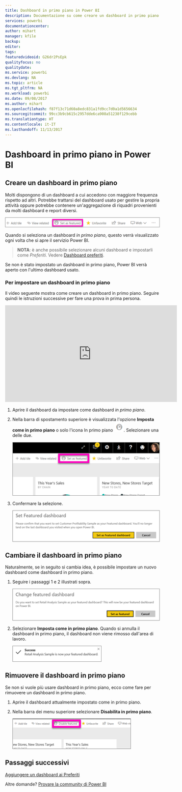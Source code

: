 ```yaml
---
title: Dashboard in primo piano in Power BI
description: Documentazione su come creare un dashboard in primo piano in Power BI
services: powerbi
documentationcenter: 
author: mihart
manager: kfile
backup: 
editor: 
tags: 
featuredvideoid: G26dr2PsEpk
qualityfocus: no
qualitydate: 
ms.service: powerbi
ms.devlang: NA
ms.topic: article
ms.tgt_pltfrm: NA
ms.workload: powerbi
ms.date: 09/08/2017
ms.author: mihart
ms.openlocfilehash: f87f13c71d60a8edc831a1fd9cc7d0a1d5656634
ms.sourcegitcommit: 99cc3b9cb615c2957dde6ca908a51238f129cebb
ms.translationtype: HT
ms.contentlocale: it-IT
ms.lasthandoff: 11/13/2017
---
```

# <a name="featured-dashboards-in-power-bi"></a>Dashboard in primo piano in Power BI
## <a name="create-a-featured-dashboard"></a>Creare un dashboard in primo piano
Molti dispongono di un dashboard a cui accedono con maggiore frequenza rispetto ad altri.  Potrebbe trattarsi del dashboard usato per gestire la propria attività oppure potrebbe contenere un'aggregazione di riquadri provenienti da molti dashboard e report diversi.

![](media/service-dashboard-featured/power-bi-feature-nav.png)

Quando si seleziona un dashboard *in primo piano*, questo verrà visualizzato ogni volta che si apre il servizio Power BI.  

> **NOTA**: è anche possibile selezionare alcuni dashboard e impostarli come *Preferiti*. Vedere [Dashboard preferiti](service-dashboard-favorite.md).
> 
> 

Se non è stato impostato un dashboard in primo piano, Power BI verrà aperto con l'ultimo dashboard usato.  

### <a name="to-set-a-dashboard-as-featured"></a>Per impostare un dashboard **in primo piano**
Il video seguente mostra come creare un dashboard in primo piano. Seguire quindi le istruzioni successive per fare una prova in prima persona.

<iframe width="560" height="315" src="https://www.youtube.com/embed/G26dr2PsEpk" frameborder="0" allowfullscreen></iframe>



1. Aprire il dashboard da impostare come dashboard *in primo piano*. 
2. Nella barra di spostamento superiore è visualizzata l'opzione **Imposta come in primo piano** o solo l'icona In primo piano ![](media/service-dashboard-featured/power-bi-featured-icon.png). Selezionare una delle due.
   
    ![](media/service-dashboard-featured/power-bi-set-as-featured.png)
3. Confermare la selezione.
   
    ![](media/service-dashboard-featured/power-bi-create-featured.png)

## <a name="change-the-featured-dashboard"></a>Cambiare il dashboard in primo piano
Naturalmente, se in seguito si cambia idea, è possibile impostare un nuovo dashboard come dashboard in primo piano.

1. Seguire i passaggi 1 e 2 illustrati sopra.
   
    ![](media/service-dashboard-featured/power-bi-change-feature.png)
2. Selezionare **Imposta come in primo piano**. Quando si annulla il dashboard in primo piano, il dashboard non viene rimosso dall'area di lavoro.  
   
    ![](media/service-dashboard-featured/power-bi-success.png)

## <a name="remove-the-featured-dashboard"></a>Rimuovere il dashboard in primo piano
Se non si vuole più usare dashboard in primo piano, ecco come fare per rimuovere un dashboard in primo piano.

1. Aprire il dashboard attualmente impostato come in primo piano.
2. Nella barra dei menu superiore selezionare **Disabilita in primo piano**.
   
    ![](media/service-dashboard-featured/power-bi-unfeature.png)

## <a name="next-steps"></a>Passaggi successivi
[Aggiungere un dashboard ai Preferiti](service-dashboard-favorite.md)

Altre domande? [Provare la community di Power BI](http://community.powerbi.com/)

